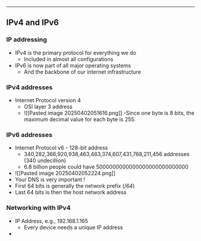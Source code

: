 
---

## IPv4 and IPv6

### IP addressing
- IPv4 is the primary protocol for everything we do
	- Included in almost all configurations
- IPv6 is now part of all major operating systems
	- And the backbone of our internet infrastructure

### IPv4 addresses
- Internet Protocol version 4
	- OSI layer 3 address
	- ![[Pasted image 20250402051616.png]]
	-Since one byte is 8 bits, the maximum decimal value for each byte is 255.

### IPv6 addresses
- Internet Protocol v6 - 128-bit address
	- 340,282,366,920,938,463,463,374,607,431,768,211,456 addresses (340 undecillion)
	- 6.8 billion people could have 5000000000000000000000000000
- ![[Pasted image 20250402052224.png]]
- Your DNS is very important !
- First 64 bits is generally the network prefix (/64)
- Last 64 bits is then the host network address

### Networking with IPv4
- IP Address, e.g., 192.168.1.165
	- Every device needs a unique IP address
- 
